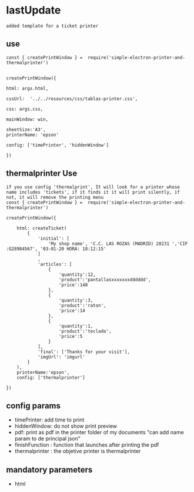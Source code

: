 # lastUpdate
    added template for a ticket printer
## use

    const { createPrintWindow } =  require('simple-electron-printer-and-thermalprinter') 


    createPrintWindow({
    
    html: args.html,
    
    cssUrl:  '../../resources/css/tablas-printer.css',
    
    css: args.css,
    
    mainWindow: win,

    sheetSize:'A3',
    printerName: 'epson'
    
    config: ['timePrinter', 'hiddenWindow']
    
    })
## thermalprinter Use
    if you use config 'thermalprint', It will look for a printer whose name includes 'tickets', if it finds it it will print silently, if not, it will remove the printing menu
    const { createPrintWindow } =  require('simple-electron-printer-and-thermalprinter') 

    createPrintWindow({

        html: createTicket(
            {
                'initial': [
                    'My shop name', 'C.C. LAS ROZAS (MADRID) 28231 ','CIF :G28984567', '03-01-20 HORA: 18:12:15'
                ]
                ,
                'articles': [
                    {
                        'quantity':12,
                        'product':'pantallasxxxxxxxdddddd',
                        'price':148
                    },
                    {
                        'quantity':3,
                        'product':'raton',
                        'price':14
                    },
                    {
                        'quantity':1,
                        'product':'teclado',
                        'price':5
                    }
                ],
                'final': ['Thanks for your visit'],
                'imgUrl': 'imgurl'
            }
        ),
        printerName:'epson',
        config: ['thermalprinter']
        
    })

## config params

- timePrinter: add time to print
- hiddenWindow: do not show print preview
- pdf: print as pdf in the printer folder of my documents "can add name param to de principal json"
- finishFunction : function that launches after printing the pdf
- thermalprinter : the objetive printer is thermalprinter
  
## mandatory parameters

- html
